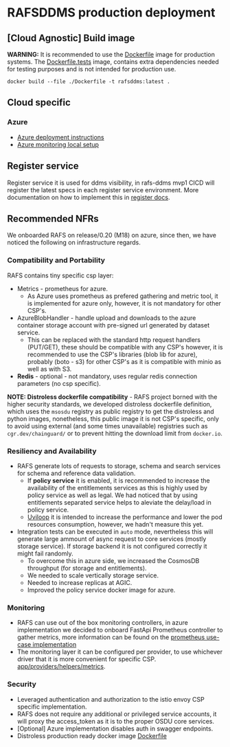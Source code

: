 # RAFSDDMS production deployment

## [Cloud Agnostic] Build image

**WARNING:** It is recommended to use the [Dockerfile](../../Dockerfile) image for production systems.  The [Dockerfile.tests](../../Dockerfile.tests) image, contains extra dependencies needed for testing purposes and is not intended for production use.

```shell
docker build --file ./Dockerfile -t rafsddms:latest .
```

## Cloud specific

### Azure

* [Azure deployment instructions](./azure/)
* [Azure monitoring local setup](./azure/monitoring/)

## Register service

Register service it is used for ddms visibility, in rafs-ddms mvp1 CICD will register the latest specs in each register service environment. More documentation on how to implement this in [register docs](../docs/register/).

## Recommended NFRs

We onboarded RAFS on release/0.20 (M18) on azure, since then, we have noticed the following on infrastructure regards.

### Compatibility and Portability

RAFS contains tiny specific csp layer:

* Metrics - prometheus for azure.
  * As Azure uses prometheus as prefered gathering and metric tool, it is implemented for azure only, however, it is not mandatory for other CSP's.
* AzureBlobHandler - handle upload and downloads to the azure container storage account with pre-signed url generated by dataset service.
  * This can be replaced with the standard http request handlers (PUT/GET), these should be compatible with any CSP's however, it is recommended to use the CSP's libraries (blob lib for azure), probably (boto - s3) for other CSP's as it is compatible with minio as well as with S3.
* **Redis** - optional - not mandatory, uses regular redis connection parameters (no csp specific).

**NOTE: Distroless dockerfile compatibility** - RAFS project borned with the higher security standards, we developed distroless dockerfile definition, which uses the `msosdu` registry as public registry to get the distroless and python images, nonetheless, this public image it is not CSP's specific, only to avoid using external (and some times unavailable) registries such as `cgr.dev/chainguard/` or to prevent hitting the download limit from `docker.io`.

### Resiliency and Availability

* RAFS generate lots of requests to storage, schema and search services for schema and reference data validation.
  * If **policy service** it is enabled, it is recommended to increase the availability of the entitlements services as this is highly used by policy service as well as legal. We had noticed that by using entitlements separated service helps to aleviate the delay/load in policy service.
  * [Uviloop](https://www.uvicorn.org/#quickstart) it is intended to increase the performance and lower the pod resources consumption, however, we hadn't measure this yet.
* Integration tests can be executed in `auto` mode, nevertheless this will generate large ammount of async request to core services (mostly storage service). If storage backend it is not configured correctly it might fail randomly.
  * To overcome this in azure side, we increased the CosmosDB throughput (for storage and entitlements).
  * We needed to scale vertically storage service.
  * Needed to increase replicas at AGIC.
  * Improved the policy service docker image for azure.

### Monitoring

* RAFS can use out of the box monitoring controllers, in azure implementation we decided to onboard FastApi Prometheus controller to gather metrics, more information can be found on the [prometheus use-case implementation](../devops/azure/monitoring/)
* The monitoring layer it can be configured per provider, to use whichever driver that it is more convenient for specific CSP. [app/providers/helpers/metrics](../app/providers/helpers/metric.py).

### Security

* Leveraged authentication and authorization to the istio envoy CSP specific implementation.
* RAFS does not require any additional or privileged service accounts, it will proxy the access_token as it is to the proper OSDU core services.
* [Optional] Azure implementation disables auth in swagger endpoints.
* Distroless production ready docker image [Dockerfile](../Dockerfile)

